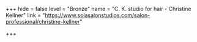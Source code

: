 +++
hide = false
level = "Bronze"
name = "C. K. studio for hair - Christine Kellner"
link = "https://www.solasalonstudios.com/salon-professional/christine-kellner"

+++
